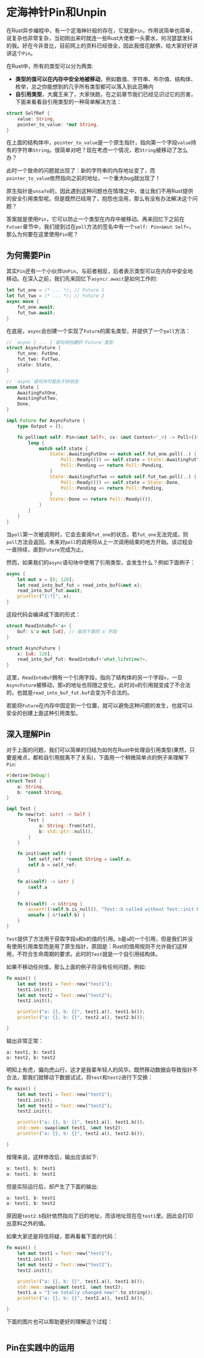 # 定海神针Pin和Unpin
在Rust异步编程中，有一个定海神针般的存在，它就是`Pin`，作用说简单也简单，说复杂也非常复杂，当初刚出来时就连一些Rust大佬都一头雾水，何况瑟瑟发抖的我。好在今非昔比，目前网上的资料已经很全，因此我借花献佛，给大家好好讲讲这个`Pin`。

在Rust中，所有的类型可以分为两类:

- **类型的值可以在内存中安全地被移动**，例如数值、字符串、布尔值、结构体、枚举，总之你能想到的几乎所有类型都可以落入到此范畴内
- **自引用类型**，大魔王来了，大家快跑，在之前章节我们已经见识过它的厉害，下面来看看自引用类型的一种简单解决方法：

```rust
struct SelfRef {
    value: String,
    pointer_to_value: *mut String,
}
```

在上面的结构体中，`pointer_to_value`是一个原生指针，指向第一个字段`value`持有的字符串`String`。很简单对吧？现在考虑一个情况，若`String`被移动了怎么办？

此时一个致命的问题就出现了：新的字符串的内存地址变了，而`pointer_to_value`依然指向之前的地址，一个重大bug就出现了！

原生指针是`unsafe`的，因此遇到这种问题也在情理之中，谁让我们不用Rust提供的安全引用类型呢。但是既然已经用了，抱怨也没用，那么有没有办法解决这个问题？

答案就是使用`Pin`，它可以防止一个类型在内存中被移动。再来回忆下之前在`Futuer`章节中，我们提到过在`poll`方法的签名中有一个`self: Pin<&mut Self>`，那么为何要在这里使用`Pin`呢？ 

## 为何需要Pin
其实`Pin`还有一个小伙伴`UnPin`，与前者相反，后者表示类型可以在内存中安全地移动。在深入之前，我们先来回忆下`async/.await`是如何工作的:
```rust
let fut_one = /* ... */; // Future 1
let fut_two = /* ... */; // Future 2
async move {
    fut_one.await;
    fut_two.await;
}
```

在底层，`async`会创建一个实现了`Future`的匿名类型，并提供了一个`poll`方法：
```rust
// `async { ... }`语句块创建的`Future`类型
struct AsyncFuture {
    fut_one: FutOne,
    fut_two: FutTwo,
    state: State,
}

// `async`语句块可能处于的状态
enum State {
    AwaitingFutOne,
    AwaitingFutTwo,
    Done,
}

impl Future for AsyncFuture {
    type Output = ();

    fn poll(mut self: Pin<&mut Self>, cx: &mut Context<'_>) -> Poll<()> {
        loop {
            match self.state {
                State::AwaitingFutOne => match self.fut_one.poll(..) {
                    Poll::Ready(()) => self.state = State::AwaitingFutTwo,
                    Poll::Pending => return Poll::Pending,
                }
                State::AwaitingFutTwo => match self.fut_two.poll(..) {
                    Poll::Ready(()) => self.state = State::Done,
                    Poll::Pending => return Poll::Pending,
                }
                State::Done => return Poll::Ready(()),
            }
        }
    }
}
```

当`poll`第一次被调用时，它会去查询`fut_one`的状态，若`fut_one`无法完成，则`poll`方法会返回。未来对`poll`的调用将从上一次调用结束的地方开始。该过程会一直持续，直到`Future`完成为止。

然而，如果我们的`async`语句块中使用了引用类型，会发生什么？例如下面例子：
```rust
async {
    let mut x = [0; 128];
    let read_into_buf_fut = read_into_buf(&mut x);
    read_into_buf_fut.await;
    println!("{:?}", x);
}
```

这段代码会编译成下面的形式：
```rust
struct ReadIntoBuf<'a> {
    buf: &'a mut [u8], // 指向下面的`x`字段
}

struct AsyncFuture {
    x: [u8; 128],
    read_into_buf_fut: ReadIntoBuf<'what_lifetime?>,
}
```

这里，`ReadIntoBuf`拥有一个引用字段，指向了结构体的另一个字段`x`，一旦`AsyncFuture`被移动，那`x`的地址也将随之变化，此时对`x`的引用就变成了不合法的，也就是`read_into_buf_fut.buf`会变为不合法的。

若能将`Future`在内存中固定到一个位置，就可以避免这种问题的发生，也就可以安全的创建上面这种引用类型。

## 深入理解Pin
对于上面的问题，我们可以简单的归结为如何在Rust中处理自引用类型(果然，只要是难点，都和自引用脱离不了关系)，下面用一个稍微简单点的例子来理解下`Pin`:
```rust
#[derive(Debug)]
struct Test {
    a: String,
    b: *const String,
}

impl Test {
    fn new(txt: &str) -> Self {
        Test {
            a: String::from(txt),
            b: std::ptr::null(),
        }
    }

    fn init(&mut self) {
        let self_ref: *const String = &self.a;
        self.b = self_ref;
    }

    fn a(&self) -> &str {
        &self.a
    }

    fn b(&self) -> &String {
        assert!(!self.b.is_null(), "Test::b called without Test::init being called first");
        unsafe { &*(self.b) }
    }
}
```

`Test`提供了方法用于获取字段`a`和`b`的值的引用。`b`是`a`的一个引用，但是我们并没有使用引用类型而是用了原生指针，原因是：Rust的借用规则不允许我们这样用，不符合生命周期的要求。此时的`Test`就是一个自引用结构体。

如果不移动任何值，那么上面的例子将没有任何问题，例如:
```rust
fn main() {
    let mut test1 = Test::new("test1");
    test1.init();
    let mut test2 = Test::new("test2");
    test2.init();

    println!("a: {}, b: {}", test1.a(), test1.b());
    println!("a: {}, b: {}", test2.a(), test2.b());

}
```

输出非常正常：
```console
a: test1, b: test1
a: test2, b: test2
```

明知上有虎，偏向虎山行，这才是我辈年轻人的风华。既然移动数据会导致指针不合法，那我们就移动下数据试试，将`test`和`test2`进行下交换：
```rust
fn main() {
    let mut test1 = Test::new("test1");
    test1.init();
    let mut test2 = Test::new("test2");
    test2.init();

    println!("a: {}, b: {}", test1.a(), test1.b());
    std::mem::swap(&mut test1, &mut test2);
    println!("a: {}, b: {}", test2.a(), test2.b());

}
```

按理来说，这样修改后，输出应该如下:
```rust
a: test1, b: test1
a: test1, b: test1
```

但是实际运行后，却产生了下面的输出:
```rust
a: test1, b: test1
a: test1, b: test2
```

原因是`test2.b`指针依然指向了旧的地址，而该地址现在在`test1`里。因此会打印出意料之外的值。

如果大家还是将信将疑，那再看看下面的代码：
```rust
fn main() {
    let mut test1 = Test::new("test1");
    test1.init();
    let mut test2 = Test::new("test2");
    test2.init();

    println!("a: {}, b: {}", test1.a(), test1.b());
    std::mem::swap(&mut test1, &mut test2);
    test1.a = "I've totally changed now!".to_string();
    println!("a: {}, b: {}", test2.a(), test2.b());

}
```

下面的图片也可以帮助更好的理解这个过程：

<img alt="" src="/img/async-02.jpg" class="center"  />

## Pin在实践中的运用